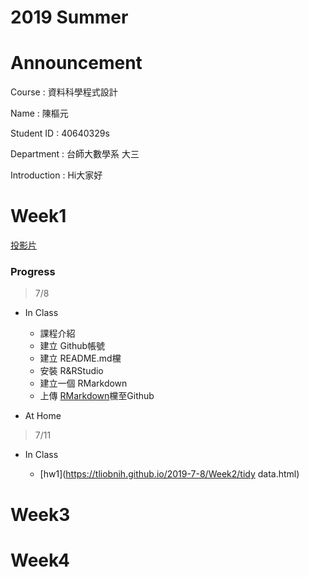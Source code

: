 # 2019 Summer

# Announcement
Course : 資料科學程式設計<p>
Name : 陳樞元<p>
Student ID : 40640329s<p>
Department : 台師大數學系 大三<p>
Introduction : Hi大家好<p>

# Week1
[投影片](https://youtu.be/w3jLJU7DT5E)

### Progress
>7/8
* In Class
    * 課程介紹
    * 建立 Github帳號
    * 建立 README.md欓
    * 安裝 R&RStudio
    * 建立一個 RMarkdown
    * 上傳 [RMarkdown](https://tliobnih.github.io/2019-7-8/Week1/test.html)欓至Github
   
* At Home
>7/11
* In Class
    
    * [hw1](https://tliobnih.github.io/2019-7-8/Week2/tidy data.html)
# Week3
# Week4

